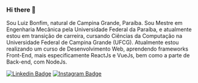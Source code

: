 ### Hi there 👋

Sou Luiz Bonfim, natural de Campina Grande, Paraíba. Sou Mestre em Engenharia Mecânica pela Universidade Federal da Paraíba, e atualmente estou em transição de carreira, cursando Ciências da Computação na Universidade Federal de Campina Grande (UFCG). Atualmente estou realizando um curso de Desenvolvimento Web, aprendendo frameworks Front-End, mais especificamente ReactJs e VueJs, bem como a parte de Back-end, com NodeJs.

[![Linkedin Badge](https://img.shields.io/badge/-LinkedIn-blue?style=flat-square&logo=Linkedin&logoColor=white&link=https://www.linkedin.com/in/luiz-bonfim-030297151/)](https://www.linkedin.com/in/luiz-bonfim-030297151/)
[![Instagram Badge](https://img.shields.io/badge/-Instagram-red?style=flat-square&logo=Instagram&logoColor=white&link=https://www.instagram.com/luizcnn/)](https://www.instagram.com/luizcnn/)


<!--
**luizcnn/luizcnn** is a ✨ _special_ ✨ repository because its `README.md` (this file) appears on your GitHub profile.

Here are some ideas to get you started:

- 🔭 I’m currently working on ...
- 🌱 I’m currently learning ...
- 👯 I’m looking to collaborate on ...
- 🤔 I’m looking for help with ...
- 💬 Ask me about ...
- 📫 How to reach me: ...
- 😄 Pronouns: ...
- ⚡ Fun fact: ...
-->
